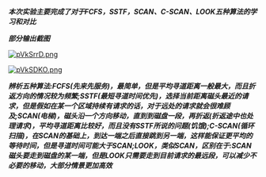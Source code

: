 ***本次实验主要完成了对于FCFS，SSTF，SCAN、C-SCAN、LOOK五种算法的学习和对比***

***部分输出截图***

[![pVkSrrD.png](https://s21.ax1x.com/2025/06/10/pVkSrrD.png)](https://imgse.com/i/pVkSrrD)

[![pVkSDKO.png](https://s21.ax1x.com/2025/06/10/pVkSDKO.png)](https://imgse.com/i/pVkSDKO)

***辨析五种算法:FCFS(先来先服务)，最简单，但是平均寻道距离一般最大，而且折返方向的情况较为频繁;SSTF(最短寻道时间优先)，选择当前距离磁头最近的请求，但是假如在某一个区域持续有请求的话，对于远处的请求就会很难顾及;SCAN(电梯)，磁头沿一个方向移动，直到到磁盘一段，再折返(折返途中也处理请求)，平均寻道距离比较好，而且没有SSTF所说的问题(饥饿);C-SCAN(循环扫描)，在SCAN的基础上，到达一端之后直接跳到另一端，这样能保证更平均的等待时间，但是寻道时间可能大于SCAN;LOOK，类似SCAN，区别在于:SCAN磁头要走到磁盘的某一端，但是LOOK只需要走到目前请求的最远段，可以减少不必要的移动，大部分情景更加高效***